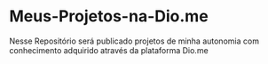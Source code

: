 # Meus-Projetos-na-Dio.me
Nesse Repositório será publicado projetos de minha autonomia com conhecimento adquirido através da plataforma Dio.me

